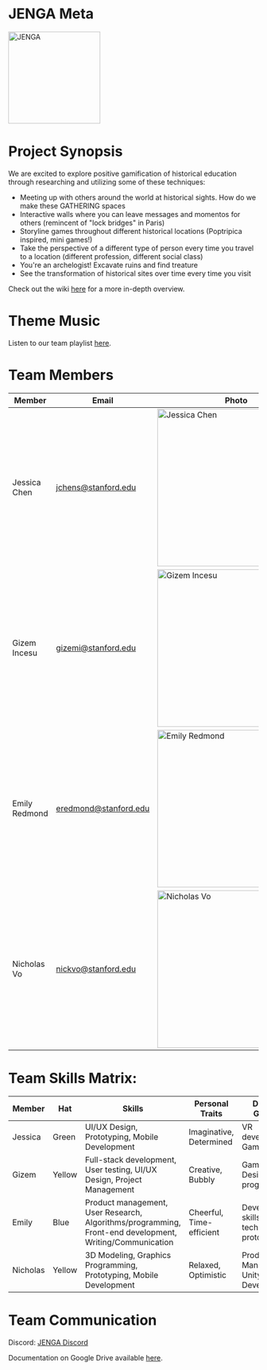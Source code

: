 # JENGA Meta
<img src="https://user-images.githubusercontent.com/53293116/150418094-e0575ad8-7598-473d-85a0-6289526e2d1c.jpeg" alt="JENGA" width="185" height="185">

# Project Synopsis
We are excited to explore positive gamification of historical education through researching and utilizing some of these techniques: 
- Meeting up with others around the world at historical sights. How do we make these GATHERING spaces 
- Interactive walls where you can leave messages and momentos for others (remincent of "lock bridges" in Paris) 
- Storyline games throughout different historical locations (Poptripica inspired, mini games!) 
- Take the perspective of a different type of person every time you travel to a location (different profession, different social class)
- You're an archelogist! Excavate ruins and find treature 
- See the transformation of historical sites over time every time you visit 

Check out the wiki [here](https://github.com/cs210/2022-Meta2/wiki) for a more in-depth overview.

# Theme Music 
Listen to our team playlist [here](https://youtube.com/playlist?list=PLtyOBjXWy5eeHbsgqed_f1EVWohBMDn7w).

# Team Members
Member | Email | Photo
--- | --- | ---
Jessica Chen | jchens@stanford.edu | <img width="317" alt="Jessica Chen" src="https://user-images.githubusercontent.com/17817708/150340884-98285d05-60e1-4a32-91df-262b3dbd1c7c.png">
Gizem Incesu | gizemi@stanford.edu | <img width="317" alt="Gizem Incesu" src="https://user-images.githubusercontent.com/41938999/150338652-7474464f-65e3-4eba-af36-b2a7f2623159.png">
Emily Redmond | eredmond@stanford.edu | <img width="317" alt="Emily Redmond" src="https://user-images.githubusercontent.com/17817708/150340749-7c5ca12c-7640-4f5b-a18e-50640dfdc1d9.png">
Nicholas Vo | nickvo@stanford.edu | <img width="317" alt="Nicholas Vo" src="https://user-images.githubusercontent.com/53293116/150416418-3f592e2c-59e5-4819-9730-0610e2f78a7f.jpeg">


# Team Skills Matrix:
Member | Hat | Skills | Personal Traits | Desired Growth | Weaknesses
--- | --- | --- | --- | --- | ---
Jessica | Green | UI/UX Design, Prototyping, Mobile Development | Imaginative, Determined | VR development, Game design | Deadlines
Gizem | Yellow | Full-stack development, User testing, UI/UX Design, Project Management | Creative, Bubbly | Game Design, VR programming | Drawing and painting, loses focus in 1h+ meetings
Emily | Blue | Product management, User Research, Algorithms/programming, Front-end development, Writing/Communication | Cheerful, Time-efficient | Development skills, technical prototyping | Perfectionist-- rapid-protyping 
Nicholas | Yellow | 3D Modeling, Graphics Programming, Prototyping, Mobile Development | Relaxed, Optimistic | Product Management, Unity Development | Tends to hyperfocus easily


# Team Communication

Discord: [JENGA Discord](https://discord.gg/Wm4ksQB4jR)

Documentation on Google Drive available [here](https://drive.google.com/drive/folders/0APCQrYFLatpNUk9PVA).

